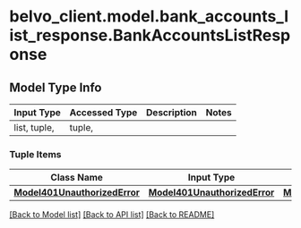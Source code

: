 # belvo_client.model.bank_accounts_list_response.BankAccountsListResponse

## Model Type Info
Input Type | Accessed Type | Description | Notes
------------ | ------------- | ------------- | -------------
list, tuple,  | tuple,  |  | 

### Tuple Items
Class Name | Input Type | Accessed Type | Description | Notes
------------- | ------------- | ------------- | ------------- | -------------
[**Model401UnauthorizedError**](Model401UnauthorizedError.md) | [**Model401UnauthorizedError**](Model401UnauthorizedError.md) | [**Model401UnauthorizedError**](Model401UnauthorizedError.md) |  | 

[[Back to Model list]](../../README.md#documentation-for-models) [[Back to API list]](../../README.md#documentation-for-api-endpoints) [[Back to README]](../../README.md)

